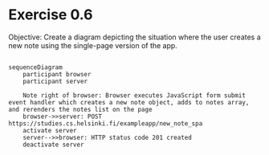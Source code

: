 # Exercise 0.6
Objective: Create a diagram depicting the situation where the user creates a new note using the single-page version of the app.

```mermaid

sequenceDiagram
    participant browser
    participant server

    Note right of browser: Browser executes JavaScript form submit event handler which creates a new note object, adds to notes array, and rerenders the notes list on the page
    browser->>server: POST https://studies.cs.helsinki.fi/exampleapp/new_note_spa
    activate server
    server-->>browser: HTTP status code 201 created
    deactivate server
```
